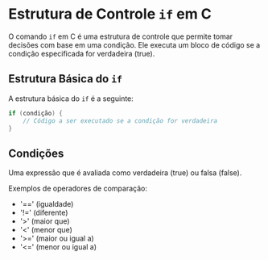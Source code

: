 # Estrutura de Controle `if` em C

O comando `if` em C é uma estrutura de controle que permite tomar decisões com base em uma condição. Ele executa um bloco de código se a condição especificada for verdadeira (true).

## Estrutura Básica do `if`

A estrutura básica do `if` é a seguinte:

```c
if (condição) {
    // Código a ser executado se a condição for verdadeira
}
```

## Condições

Uma expressão que é avaliada como verdadeira (true) ou falsa (false).

Exemplos de operadores de comparação:
- '==' (igualdade)
- '!=' (diferente)
- '>' (maior que)
- '<' (menor que)
- '>=' (maior ou igual a)
- '<=' (menor ou igual a)
